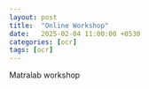 ```yaml
---
layout: post
title:  "Online Workshop"
date:   2025-02-04 11:00:00 +0530
categories: [ocr]
tags: [ocr]
---
```


Matralab workshop



